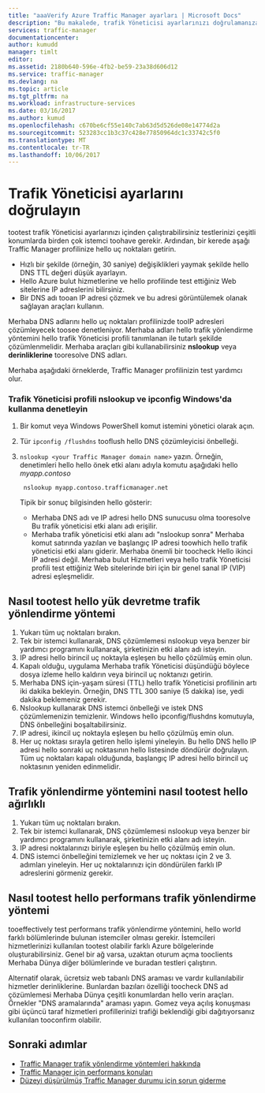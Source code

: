 ```yaml
---
title: "aaaVerify Azure Traffic Manager ayarları | Microsoft Docs"
description: "Bu makalede, trafik Yöneticisi ayarlarınızı doğrulamanıza yardımcı olur"
services: traffic-manager
documentationcenter: 
author: kumudd
manager: timlt
editor: 
ms.assetid: 2180b640-596e-4fb2-be59-23a38d606d12
ms.service: traffic-manager
ms.devlang: na
ms.topic: article
ms.tgt_pltfrm: na
ms.workload: infrastructure-services
ms.date: 03/16/2017
ms.author: kumud
ms.openlocfilehash: c670be6cf55e140c7ab63d5d526de08e14774d2a
ms.sourcegitcommit: 523283cc1b3c37c428e77850964dc1c33742c5f0
ms.translationtype: MT
ms.contentlocale: tr-TR
ms.lasthandoff: 10/06/2017
---
```

# <a name="verify-traffic-manager-settings"></a>Trafik Yöneticisi ayarlarını doğrulayın

tootest trafik Yöneticisi ayarlarınızı içinden çalıştırabilirsiniz testlerinizi çeşitli konumlarda birden çok istemci toohave gerekir. Ardından, bir kerede aşağı Traffic Manager profilinize hello uç noktaları getirin.

* Hızlı bir şekilde (örneğin, 30 saniye) değişiklikleri yaymak şekilde hello DNS TTL değeri düşük ayarlayın.
* Hello Azure bulut hizmetlerine ve hello profilinde test ettiğiniz Web sitelerine IP adreslerini bilirsiniz.
* Bir DNS adı tooan IP adresi çözmek ve bu adresi görüntülemek olanak sağlayan araçları kullanın.

Merhaba DNS adlarını hello uç noktaları profilinizde tooIP adresleri çözümleyecek toosee denetleniyor. Merhaba adları hello trafik yönlendirme yöntemini hello trafik Yöneticisi profili tanımlanan ile tutarlı şekilde çözümlenmelidir. Merhaba araçları gibi kullanabilirsiniz **nslookup** veya **derinliklerine** tooresolve DNS adları.

Merhaba aşağıdaki örneklerde, Traffic Manager profilinizin test yardımcı olur.

### <a name="check-traffic-manager-profile-using-nslookup-and-ipconfig-in-windows"></a>Trafik Yöneticisi profili nslookup ve ipconfig Windows'da kullanma denetleyin

1. Bir komut veya Windows PowerShell komut istemini yönetici olarak açın.
2. Tür `ipconfig /flushdns` tooflush hello DNS çözümleyicisi önbelleği.
3. `nslookup <your Traffic Manager domain name>` yazın. Örneğin, denetimleri hello hello önek etki alanı adıyla komutu aşağıdaki hello *myapp.contoso*

        nslookup myapp.contoso.trafficmanager.net

    Tipik bir sonuç bilgisinden hello gösterir:

    + Merhaba DNS adı ve IP adresi hello DNS sunucusu olma tooresolve Bu trafik yöneticisi etki alanı adı erişilir.
    + Merhaba trafik yöneticisi etki alanı adı "nslookup sonra" Merhaba komut satırında yazılan ve başlangıç IP adresi toowhich hello trafik yöneticisi etki alanı giderir. Merhaba önemli bir toocheck Hello ikinci IP adresi değil. Merhaba bulut Hizmetleri veya hello trafik Yöneticisi profili test ettiğiniz Web sitelerinde biri için bir genel sanal IP (VIP) adresi eşleşmelidir.

## <a name="how-tootest-hello-failover-traffic-routing-method"></a>Nasıl tootest hello yük devretme trafik yönlendirme yöntemi

1. Yukarı tüm uç noktaları bırakın.
2. Tek bir istemci kullanarak, DNS çözümlemesi nslookup veya benzer bir yardımcı programını kullanarak, şirketinizin etki alanı adı isteyin.
3. IP adresi hello birincil uç noktayla eşleşen bu hello çözülmüş emin olun.
4. Kapalı olduğu, uygulama Merhaba trafik Yöneticisi düşündüğü böylece dosya izleme hello kaldırın veya birincil uç noktanızı getirin.
5. Merhaba DNS için-yaşam süresi (TTL) hello trafik Yöneticisi profilinin artı iki dakika bekleyin. Örneğin, DNS TTL 300 saniye (5 dakika) ise, yedi dakika beklemeniz gerekir.
6. Nslookup kullanarak DNS istemci önbelleği ve istek DNS çözümlemenizin temizlenir. Windows hello ipconfig/flushdns komutuyla, DNS önbelleğini boşaltabilirsiniz.
7. IP adresi, ikincil uç noktayla eşleşen bu hello çözülmüş emin olun.
8. Her uç noktası sırayla getiren hello işlemi yineleyin. Bu hello DNS hello IP adresi hello sonraki uç noktasının hello listesinde döndürür doğrulayın. Tüm uç noktaları kapalı olduğunda, başlangıç IP adresi hello birincil uç noktasının yeniden edinmelidir.

## <a name="how-tootest-hello-weighted-traffic-routing-method"></a>Trafik yönlendirme yöntemini nasıl tootest hello ağırlıklı

1. Yukarı tüm uç noktaları bırakın.
2. Tek bir istemci kullanarak, DNS çözümlemesi nslookup veya benzer bir yardımcı programını kullanarak, şirketinizin etki alanı adı isteyin.
3. IP adresi noktalarınızı biriyle eşleşen bu hello çözülmüş emin olun.
4. DNS istemci önbelleğini temizlemek ve her uç noktası için 2 ve 3. adımları yineleyin. Her uç noktalarınızı için döndürülen farklı IP adreslerini görmeniz gerekir.

## <a name="how-tootest-hello-performance-traffic-routing-method"></a>Nasıl tootest hello performans trafik yönlendirme yöntemi

tooeffectively test performans trafik yönlendirme yöntemini, hello world farklı bölümlerinde bulunan istemciler olması gerekir. İstemcileri hizmetlerinizi kullanılan tootest olabilir farklı Azure bölgelerinde oluşturabilirsiniz. Genel bir ağ varsa, uzaktan oturum açma tooclients Merhaba Dünya diğer bölümlerinde ve buradan testleri çalıştırın.

Alternatif olarak, ücretsiz web tabanlı DNS araması ve vardır kullanılabilir hizmetler derinliklerine. Bunlardan bazıları özelliği toocheck DNS ad çözümlemesi Merhaba Dünya çeşitli konumlardan hello verin araçları. Örnekler "DNS aramalarında" araması yapın. Gomez veya açılış konuşması gibi üçüncü taraf hizmetleri profillerinizi trafiği beklendiği gibi dağıtıyorsanız kullanılan tooconfirm olabilir.

## <a name="next-steps"></a>Sonraki adımlar

* [Traffic Manager trafik yönlendirme yöntemleri hakkında](traffic-manager-routing-methods.md)
* [Traffic Manager için performans konuları](traffic-manager-performance-considerations.md)
* [Düzeyi düşürülmüş Traffic Manager durumu için sorun giderme](traffic-manager-troubleshooting-degraded.md)
